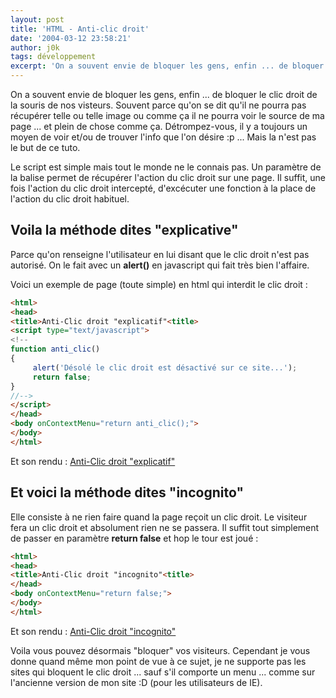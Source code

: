 ```yaml
---
layout: post
title: 'HTML - Anti-clic droit'
date: '2004-03-12 23:58:21'
author: j0k
tags: développement
excerpt: 'On a souvent envie de bloquer les gens, enfin ... de bloquer le clic droit de la souris de nos visteurs. Souvent parce qu''on se dit qu''il ne pourra pas récupérer telle ou telle image ou comme ça il ne pourra voir le source de ma page ... et plein de chose comme ça.'
---
```


On a souvent envie de bloquer les gens, enfin ... de bloquer le clic droit de la souris de nos visteurs. Souvent parce qu'on se dit qu'il ne pourra pas récupérer telle ou telle image ou comme ça il ne pourra voir le source de ma page ... et plein de chose comme ça.
Détrompez-vous, il y a toujours un moyen de voir et/ou de trouver l'info que l'on désire :p ... Mais la n'est pas le but de ce tuto.

  Le script est simple mais tout le monde ne le connais pas.
 Un paramètre de la balise **<body>** permet de récupérer l'action du clic droit sur une page. Il suffit, une fois l'action du clic droit intercepté, d'excécuter une fonction à la place de l'action du clic droit habituel.

## **Voila la méthode dites "explicative"**

Parce qu'on renseigne l'utilisateur en lui disant que le clic droit n'est pas autorisé. On le fait avec un **alert()** en javascript qui fait très bien l'affaire.

 Voici un exemple de page (toute simple) en html qui interdit le clic droit :

```html
<html>
<head>
<title>Anti-Clic droit "explicatif"<title>
<script type="text/javascript">
<!--
function anti_clic()
{
     alert('Désolé le clic droit est désactivé sur ce site...');
     return false;
}
//-->
</script>
</head>
<body onContextMenu="return anti_clic();">
</body>
</html>
```

Et son rendu : [Anti-Clic droit "explicatif"](http://www.j0k3r.net/exemples/html/5-anti-clic-droit-1.html)

## **Et voici la méthode dites "incognito"**

Elle consiste à ne rien faire quand la page reçoit un clic droit. Le visiteur fera un clic droit et absolument rien ne se passera. Il suffit tout simplement de passer en paramètre **return false** et hop le tour est joué :

```html
<html>
<head>
<title>Anti-Clic droit "incognito"<title>
</head>
<body onContextMenu="return false;">
</body>
</html>
```

 Et son rendu : [Anti-Clic droit "incognito"](http://www.j0k3r.net/exemples/html/5-anti-clic-droit-2.html)

  Voila vous pouvez désormais "bloquer" vos visiteurs. Cependant je vous donne quand même mon point de vue à ce sujet, je ne supporte pas les sites qui bloquent le clic droit ... sauf s'il comporte un menu ... comme sur l'ancienne version de mon site :D (pour les utilisateurs de IE).
